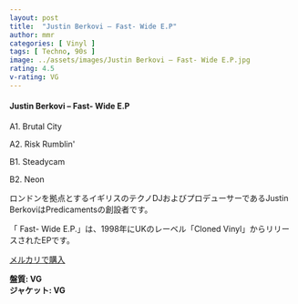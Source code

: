 ```yaml
---
layout: post
title:  "Justin Berkovi – Fast- Wide E.P"
author: mmr
categories: [ Vinyl ]
tags: [ Techno, 90s ]
image: ../assets/images/Justin Berkovi – Fast- Wide E.P.jpg
rating: 4.5
v-rating: VG
---
```


#### Justin Berkovi – Fast- Wide E.P

A1. Brutal City

A2. Risk Rumblin'

B1. Steadycam

B2. Neon

ロンドンを拠点とするイギリスのテクノDJおよびプロデューサーであるJustin BerkoviはPredicamentsの創設者です。

「 Fast- Wide E.P.」は、1998年にUKのレーベル「Cloned Vinyl」からリリースされたEPです。


[メルカリで購入](https://jp.mercari.com/item/m73468913640?afid=6142608987)

<div class="mt-4 mb-4 d-flex align-items-center">
<strong class="mr-1">盤質: VG</strong>
</div>
<div class="mt-4 mb-4 d-flex align-items-center">
<strong class="mr-1">ジャケット: VG</strong>
</div>
